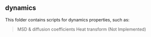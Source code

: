 ## dynamics
This folder contains scripts for dynamics properties, such as:
> MSD & diffusion coefficients
> Heat transform (Not Implemented)

